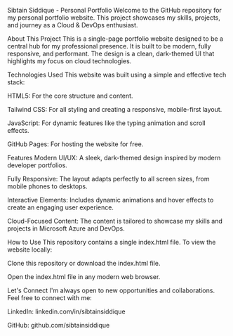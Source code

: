 Sibtain Siddique - Personal Portfolio
Welcome to the GitHub repository for my personal portfolio website. This project showcases my skills, projects, and journey as a Cloud & DevOps enthusiast.

About This Project
This is a single-page portfolio website designed to be a central hub for my professional presence. It is built to be modern, fully responsive, and performant. The design is a clean, dark-themed UI that highlights my focus on cloud technologies.

Technologies Used
This website was built using a simple and effective tech stack:

HTML5: For the core structure and content.

Tailwind CSS: For all styling and creating a responsive, mobile-first layout.

JavaScript: For dynamic features like the typing animation and scroll effects.

GitHub Pages: For hosting the website for free.

Features
Modern UI/UX: A sleek, dark-themed design inspired by modern developer portfolios.

Fully Responsive: The layout adapts perfectly to all screen sizes, from mobile phones to desktops.

Interactive Elements: Includes dynamic animations and hover effects to create an engaging user experience.

Cloud-Focused Content: The content is tailored to showcase my skills and projects in Microsoft Azure and DevOps.

How to Use
This repository contains a single index.html file. To view the website locally:

Clone this repository or download the index.html file.

Open the index.html file in any modern web browser.

Let's Connect
I'm always open to new opportunities and collaborations. Feel free to connect with me:

LinkedIn: linkedin.com/in/sibtainsiddique

GitHub: github.com/sibtainsiddique

